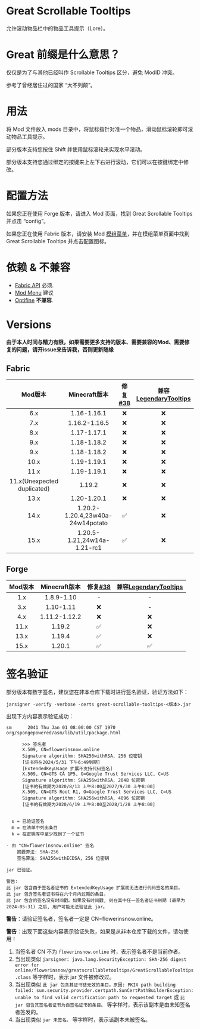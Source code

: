 # Great Scrollable Tooltips
允许滚动物品栏中的物品工具提示（Lore）。

# Great 前缀是什么意思？
仅仅是为了与其他已经叫作 Scrollable Tooltips 区分，避免 ModID 冲突。

参考了曾经居住过的国家 “大不列颠”。

# 用法
将 Mod 文件放入 mods 目录中，将鼠标指针对准一个物品，滑动鼠标滚轮即可滚动物品工具提示。

部分版本支持您按住 Shift 并使用鼠标滚轮来实现水平滚动。

部分版本支持您通过绑定的按键来上左下右进行滚动，它们可以在按键绑定中修改。

# 配置方法
如果您正在使用 Forge 版本，请进入 Mod 页面，找到 Great Scrollable Tooltips 并点击 “config”。

如果您正在使用 Fabric 版本，请安装 Mod [模组菜单](https://modrinth.com/mod/modmenu)，并在模组菜单页面中找到 Great Scrollable Tooltips 并点击配置图标。

# 依赖 & 不兼容
- [Fabric API](https://modrinth.com/mod/fabric-api) 必须.
- [Mod Menu](https://modrinth.com/mod/modmenu) 建议
- [Optifine](https://optifine.net/) **不兼容**.

# Versions
**由于本人时间与精力有限，如果需要更多支持的版本、需要兼容的Mod、需要修复的问题，请开issue来告诉我，否则更新随缘**

## Fabric
|           Mod版本           |          Minecraft版本           | 修复[#38](https://github.com/flowerinsnow-lights-opensource/GreatScrollableTooltips/issues/38) | 兼容[LegendaryTooltips](https://github.com/AHilyard/LegendaryTooltips) |
| :-------------------------: | :------------------------------: | :--------------------------------------------------------------------------------------------: | :--------------------------------------------------------------------: |
|             6.x             |           1.16-1.16.1            |                                               ❌                                                |                                   ❌                                    |
|             7.x             |          1.16.2-1.16.5           |                                               ❌                                                |                                   ❌                                    |
|             8.x             |           1.17-1.17.1            |                                               ❌                                                |                                   ❌                                    |
|             9.x             |           1.18-1.18.2            |                                               ❌                                                |                                   ❌                                    |
|             9.x             |           1.18-1.18.2            |                                               ❌                                                |                                   ❌                                    |
|            10.x             |           1.19-1.19.1            |                                               ❌                                                |                                   ❌                                    |
|            11.x             |           1.19-1.19.1            |                                               ❌                                                |                                   ❌                                    |
| 11.x(Unexpected duplicated) |              1.19.2              |                                               ❌                                                |                                   ❌                                    |
|            13.x             |           1.20-1.20.1            |                                               ❌                                                |                                   ❌                                    |
|            14.x             | 1.20.2-1.20.4,23w40a-24w14potato |                                               ✅                                                |                                   ❌                                    |
|            15.x             |   1.20.5-1.21,24w14a-1.21-rc1    |                                               ✅                                                |                                   ❌                                    |

## Forge
| Mod版本 | Minecraft版本 | 修复[#38](https://github.com/flowerinsnow-lights-opensource/GreatScrollableTooltips/issues/38) | 兼容[LegendaryTooltips](https://github.com/AHilyard/LegendaryTooltips) |
| :-----: | :-----------: | :--------------------------------------------------------------------------------------------: | :--------------------------------------------------------------------: |
|   1.x   |  1.8.9-1.10   |                                               -                                                |                                   -                                    |
|   3.x   |   1.10-1.11   |                                               ❌                                                |                                   -                                    |
|   4.x   | 1.11.2-1.12.2 |                                               ❌                                                |                                   ❌                                    |
|  11.x   |    1.19.2     |                                               ✅                                                |                                   ❌                                    |
|  13.x   |    1.19.4     |                                               ✅                                                |                                   ❌                                    |
|  15.x   |    1.20.1     |                                               ✅                                                |                                   ✅                                    |

# 签名验证
部分版本有数字签名，建议您在非本仓库下载时进行签名验证，验证方法如下：

```
jarsigner -verify -verbose -certs great-scrollable-tooltips-<版本>.jar
```

出现下方内容表示验证成功：

```
sm      2041 Thu Jan 01 08:00:00 CST 1970 org/spongepowered/asm/lib/util/package.html

      >>> 签名者
      X.509, CN=flowerinsnow.online
      Signature algorithm: SHA256withRSA, 256 位密钥
      [证书将在2024/5/31 下午6:49到期]
      [ExtendedKeyUsage 扩展不支持代码签名]
      X.509, CN=GTS CA 1P5, O=Google Trust Services LLC, C=US
      Signature algorithm: SHA256withRSA, 2048 位密钥
      [证书的有效期为2020/8/13 上午8:00至2027/9/30 上午8:00]
      X.509, CN=GTS Root R1, O=Google Trust Services LLC, C=US
      Signature algorithm: SHA256withRSA, 4096 位密钥
      [证书的有效期为2020/6/19 上午8:00至2028/1/28 上午8:00]


  s = 已验证签名
  m = 在清单中列出条目
  k = 在密钥库中至少找到了一个证书

- 由 "CN=flowerinsnow.online" 签名
    摘要算法: SHA-256
    签名算法: SHA256withECDSA, 256 位密钥

jar 已验证。

警告:
此 jar 包含由于签名者证书的 ExtendedKeyUsage 扩展而无法进行代码签名的条目。
此 jar 包含签名者证书将在六个月内过期的条目。
此 jar 包含的签名没有时间戳。如果没有时间戳, 则在其中任一签名者证书到期 (最早为 2024-05-31) 之后, 用户可能无法验证此 jar。
```

**警告**：请验证签名者，签名者一定是 CN=flowerinsnow.online。

**警告**：出现下面这些内容表示验证失败，如果是从非本仓库下载的文件，请勿使用！

1. 当签名者 CN 不为 `flowerinsnow.online` 时，表示签名者不是当前作者。
2. 当出现类似 `jarsigner: java.lang.SecurityException: SHA-256 digest error for online/flowerinsnow/greatscrollabletooltips/GreatScrollableTooltips.class` 等字样时，表示 jar 文件被修改过。
3. 当出现类似 `此 jar 包含其证书链无效的条目。原因: PKIX path building failed: sun.security.provider.certpath.SunCertPathBuilderException: unable to find valid certification path to requested target` 或 `此 jar 包含其签名者证书为自签名证书的条目。` 等字样时，表示该副本是由未知签名者签发的。
4. 当出现类似 `jar 未签名。` 等字样时，表示该副本未被签名。
